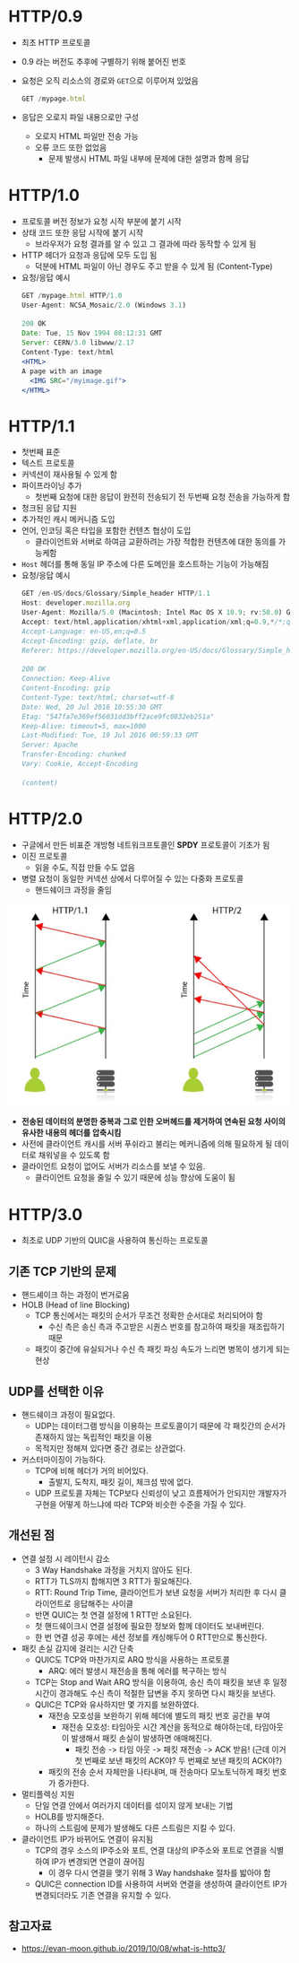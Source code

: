 # HTTP/0.9

- 최초 HTTP 프로토콜
- 0.9 라는 버전도 추후에 구별하기 위해 붙어진 번호
- 요청은 오직 리소스의 경로와 `GET`으로 이루어져 있었음

    ```jsx
    GET /mypage.html
    ```

- 응답은 오로지 파일 내용으로만 구성
    - 오로지 HTML 파일만 전송 가능
    - 오류 코드 또한 없었음
        - 문제 발생시 HTML 파일 내부에 문제에 대한 설명과 함께 응답

# HTTP/1.0

- 프로토콜 버전 정보가 요청 시작 부분에 붙기 시작
- 상태 코드 또한 응답 시작에 붙기 시작
    - 브라우저가 요청 결과를 알 수 있고 그 결과에 따라 동작할 수 있게 됨
- HTTP 헤더가 요청과 응답에 모두 도입 됨
    - 덕분에 HTML 파일이 아닌 경우도 주고 받을 수 있게 됨 (Content-Type)
- 요청/응답 예시
    ```jsx
    GET /mypage.html HTTP/1.0
    User-Agent: NCSA_Mosaic/2.0 (Windows 3.1)

    200 OK
    Date: Tue, 15 Nov 1994 08:12:31 GMT
    Server: CERN/3.0 libwww/2.17
    Content-Type: text/html
    <HTML>
    A page with an image
      <IMG SRC="/myimage.gif">
    </HTML>
    ```

# HTTP/1.1

- 첫번째 표준
- 텍스트 프로토콜
- 커넥션이 재사용될 수 있게 함
- 파이프라이닝 추가
    - 첫번째 요청에 대한 응답이 완전히 전송되기 전 두번째 요청 전송을 가능하게 함
- 청크된 응답 지원
- 추가적인 캐시 메커니즘 도입
- 언어, 인코딩 혹은 타입을 포함한 컨텐츠 협상이 도입
    - 클라이언트와 서버로 하여금 교환하려는 가장 적합한 컨텐츠에 대한 동의를 가능케함
- `Host` 헤더를 통해 동일 IP 주소에 다른 도메인을 호스트하는 기능이 가능해짐
- 요청/응답 예시
    ```jsx
    GET /en-US/docs/Glossary/Simple_header HTTP/1.1
    Host: developer.mozilla.org
    User-Agent: Mozilla/5.0 (Macintosh; Intel Mac OS X 10.9; rv:50.0) Gecko/20100101 Firefox/50.0
    Accept: text/html,application/xhtml+xml,application/xml;q=0.9,*/*;q=0.8
    Accept-Language: en-US,en;q=0.5
    Accept-Encoding: gzip, deflate, br
    Referer: https://developer.mozilla.org/en-US/docs/Glossary/Simple_header

    200 OK
    Connection: Keep-Alive
    Content-Encoding: gzip
    Content-Type: text/html; charset=utf-8
    Date: Wed, 20 Jul 2016 10:55:30 GMT
    Etag: "547fa7e369ef56031dd3bff2ace9fc0832eb251a"
    Keep-Alive: timeout=5, max=1000
    Last-Modified: Tue, 19 Jul 2016 00:59:33 GMT
    Server: Apache
    Transfer-Encoding: chunked
    Vary: Cookie, Accept-Encoding

    (content)
    ```

# HTTP/2.0

- 구글에서 만든 비표준 개방형 네트워크프토콜인 **SPDY** 프로토콜이 기초가 됨
- 이진 프로토콜
    - 읽을 수도, 직접 만들 수도 없음
- 병렬 요청이 동일한 커넥션 상에서 다루어질 수 있는 다중화 프로토콜
    - 핸드쉐이크 과정을 줄임

![http 2.0](/static/TIL/cs/http_2_0.png)

- **전송된 데이터의 분명한 중복과 그로 인한 오버헤드를 제거하여 연속된 요청 사이의 유사한 내용의 헤더를 압축시킴**
- 사전에 클라이언트 캐시를 서버 푸쉬라고 불리는 메커니즘에 의해 필요하게 될 데이터로 채워넣을 수 있도록 함
- 클라이언트 요청이 없어도 서버가 리소스를 보낼 수 있음.
    - 클라이언트 요청을 줄일 수 있기 때문에 성능 향상에 도움이 됨

# HTTP/3.0

- 최초로 UDP 기반의 QUIC을 사용하여 통신하는 프로토콜

## 기존 TCP 기반의 문제
- 핸드셰이크 하는 과정이 번거로움
- HOLB (Head of line Blocking)
    - TCP 통신에서는 패킷의 순서가 무조건 정확한 순서대로 처리되어야 함
        - 수신 측은 송신 측과 주고받은 시퀀스 번호를 참고하여 패킷을 재조립하기 때문
    - 패킷이 중간에 유실되거나 수신 측 패킷 파싱 속도가 느리면 병목이 생기게 되는 현상

## UDP를 선택한 이유
- 핸드쉐이크 과정이 필요없다.
    - UDP는 데이터그램 방식을 이용하는 프로토콜이기 때문에 각 패킷간의 순서가 존재하지 않는 독립적인 패킷을 이용
    - 목적지만 정해져 있다면 중간 경로는 상관없다.
- 커스터마이징이 가능하다.
    - TCP에 비해 헤더가 거의 비어있다.
        - 출발지, 도착지, 패킷 길이, 체크섬 밖에 없다.
    - UDP 프로토콜 자체는 TCP보다 신뢰성이 낮고 흐름제어가 안되지만 개발자가 구현을 어떻게 하느냐에 따라 TCP와 비슷한 수준을 가질 수 있다.

## 개선된 점
- 연결 설정 시 레이턴시 감소
    - 3 Way Handshake 과정을 거치지 않아도 된다.
    - RTT가 TLS까지 합해지면 3 RTT가 필요해진다.
    - RTT: Round Trip Time, 클라이언트가 보낸 요청을 서버가 처리한 후 다시 클라이언트로 응답해주는 사이클
    - 반면 QUIC는 첫 연결 설정에 1 RTT만 소요된다.
    - 첫 핸드쉐이크시 연결 설정에 필요한 정보와 함께 데이터도 보내버린다.
    - 한 번 연결 성공 후에는 세션 정보를 캐싱해두어 0 RTT만으로 통신한다.
- 패킷 손실 감지에 걸리는 시간 단축
    - QUIC도 TCP와 마찬가지로 ARQ 방식을 사용하는 프로토콜
        - ARQ: 에러 발생시 재전송을 통해 에러를 복구하는 방식
    - TCP는 Stop and Wait ARQ 방식을 이용하여, 송신 측이 패킷을 보낸 후 일정 시간이 경과해도 수신 측이 적절한 답변을 주지 못하면 다시 패킷을 보낸다.
    - QUIC은 TCP와 유사하지만 몇 가지를 보완하였다.
        - 재전송 모호성을 보완하기 위해 헤더에 별도의 패킷 번호 공간을 부여
            - 재전송 모호성: 타임아웃 시간 계산을 동적으로 해야하는데, 타임아웃이 발생해서 패킷 손실이 발생하면 애매해진다. 
                - 패킷 전송 -> 타임 아웃 -> 패킷 재전송 -> ACK 받음! (근데 이거 첫 번째로 보낸 패킷의 ACK야? 두 번째로 보낸 패킷의 ACK야?)
        - 패킷의 전송 순서 자체만을 나타내며, 매 전송마다 모노토닉하게 패킷 번호가 증가한다.
- 멀티플렉싱 지원
    - 단일 연결 안에서 여러가지 데이터를 섞이지 않게 보내는 기법
    - HOLB를 방지해준다.
    - 하나의 스트림에 문제가 발생해도 다른 스트림은 지킬 수 있다.
- 클라이언트 IP가 바뀌어도 연결이 유지됨
    - TCP의 경우 소스의 IP주소와 포트, 연결 대상의 IP주소와 포트로 연결을 식별하여 IP가 변경되면 연결이 끊어짐
        - 이 경우 다시 연결을 맺기 위해 3 Way handshake 절차를 밟아야 함
    - QUIC은 connection ID를 사용하여 서버와 연결을 생성하여 클라이언트 IP가 변경되더라도 기존 연결을 유지할 수 있다.

## 참고자료
- https://evan-moon.github.io/2019/10/08/what-is-http3/
